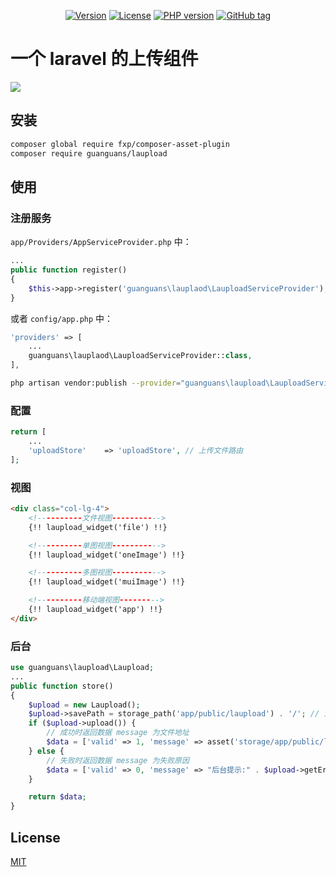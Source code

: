 <p align="center">
    <a href="https://packagist.org/packages/guanguans/laupload"><img src="https://img.shields.io/packagist/v/guanguans/laupload.svg" alt="Version"></a>
    <a href="https://packagist.org/packages/guanguans/laupload"><img src="https://img.shields.io/packagist/l/guanguans/laupload.svg" alt="License"></a>
    <a href="https://packagist.org/packages/guanguans/laupload"><img src="https://img.shields.io/packagist/php-v/guanguans/laupload.svg" alt="PHP version"></a>
    <a href="https://github.com/guanguans/laupload/tags"><img src="https://img.shields.io/github/tag/guanguans/laupload.svg" alt="GitHub tag"></a>
</p>

# 一个 laravel 的上传组件

![](docs.demo.gif)

## 安装

``` sh
composer global require fxp/composer-asset-plugin
composer require guanguans/laupload
```

## 使用

### 注册服务

`app/Providers/AppServiceProvider.php` 中：

``` php
...
public function register()
{
    $this->app->register('guanguans\lauplaod\LauploadServiceProvider');
}
```
或者 `config/app.php` 中：

``` php
'providers' => [
    ...
    guanguans\lauplaod\LauploadServiceProvider::class,
],
```

``` sh
php artisan vendor:publish --provider="guanguans\laupload\LauploadServiceProvider"
```

### 配置

``` php
return [
    ...
    'uploadStore'    => 'uploadStore', // 上传文件路由
];
```

### 视图

``` html
<div class="col-lg-4">
    <!----------文件视图----------->
    {!! laupload_widget('file') !!}

    <!----------单图视图----------->
    {!! laupload_widget('oneImage') !!}

    <!----------多图视图----------->
    {!! laupload_widget('muiImage') !!}

    <!----------移动端视图--------->
    {!! laupload_widget('app') !!}
</div>
```

### 后台

``` php
use guanguans\laupload\Laupload;
...
public function store()
{
    $upload = new Laupload();
    $upload->savePath = storage_path('app/public/laupload') . '/'; // 上传根目录
    if ($upload->upload()) {
        // 成功时返回数据 message 为文件地址
        $data = ['valid' => 1, 'message' => asset('storage/app/public/laupload/').'/'.$upload->getUploadFileInfo()[0]['savename']];
    } else {
        // 失败时返回数据 message 为失败原因
        $data = ['valid' => 0, 'message' => "后台提示:" . $upload->getErrorMsg()];
    }

    return $data;
}
```

## License

[MIT](./LICENSE)

